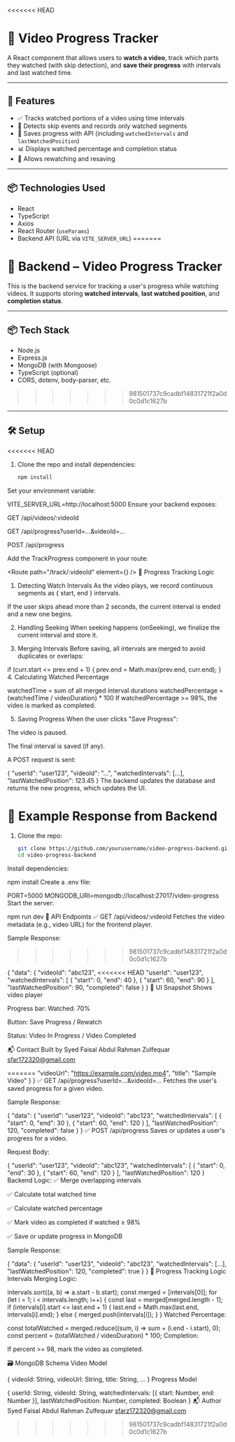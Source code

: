 <<<<<<< HEAD
# 🎥 Video Progress Tracker

A React component that allows users to **watch a video**, track which parts they watched (with skip detection), and **save their progress** with intervals and last watched time.

---

## 🚀 Features

- ✅ Tracks watched portions of a video using time intervals
- 🚫 Detects skip events and records only watched segments
- 💾 Saves progress with API (including `watchedIntervals` and `lastWatchedPosition`)
- 📊 Displays watched percentage and completion status
- 🔁 Allows rewatching and resaving

---

## 📦 Technologies Used

- React
- TypeScript
- Axios
- React Router (`useParams`)
- Backend API (URL via `VITE_SERVER_URL`)
=======
# 🧠 Backend – Video Progress Tracker

This is the backend service for tracking a user's progress while watching videos. It supports storing **watched intervals**, **last watched position**, and **completion status**.

---

## 📦 Tech Stack

- Node.js
- Express.js
- MongoDB (with Mongoose)
- TypeScript (optional)
- CORS, dotenv, body-parser, etc.
>>>>>>> 981501737c9cadbf14831721f2a0d0c0d1c1627b

---

## 🛠️ Setup

<<<<<<< HEAD
1. Clone the repo and install dependencies:
   ```bash
   npm install
Set your environment variable:

VITE_SERVER_URL=http://localhost:5000
Ensure your backend exposes:

GET /api/videos/:videoId

GET /api/progress?userId=...&videoId=...

POST /api/progress

Add the TrackProgress component in your route:


<Route path="/track/:videoId" element={<TrackProgress />} />
🧠 Progress Tracking Logic
1. Detecting Watch Intervals
As the video plays, we record continuous segments as { start, end } intervals.

If the user skips ahead more than 2 seconds, the current interval is ended and a new one begins.

2. Handling Seeking
When seeking happens (onSeeking), we finalize the current interval and store it.

3. Merging Intervals
Before saving, all intervals are merged to avoid duplicates or overlaps:


if (curr.start <= prev.end + 1) {
  prev.end = Math.max(prev.end, curr.end);
}
4. Calculating Watched Percentage

watchedTime = sum of all merged interval durations
watchedPercentage = (watchedTime / videoDuration) * 100
If watchedPercentage >= 98%, the video is marked as completed.

5. Saving Progress
When the user clicks "Save Progress":

The video is paused.

The final interval is saved (if any).

A POST request is sent:


{
  "userId": "user123",
  "videoId": "...",
  "watchedIntervals": [...],
  "lastWatchedPosition": 123.45
}
The backend updates the database and returns the new progress, which updates the UI.

📂 Example Response from Backend
=======
1. Clone the repo:
   ```bash
   git clone https://github.com/yourusername/video-progress-backend.git
   cd video-progress-backend
Install dependencies:


npm install
Create a .env file:


PORT=5000
MONGODB_URI=mongodb://localhost:27017/video-progress
Start the server:


npm run dev
🔌 API Endpoints
✅ GET /api/videos/:videoId
Fetches the video metadata (e.g., video URL) for the frontend player.

Sample Response:
>>>>>>> 981501737c9cadbf14831721f2a0d0c0d1c1627b

{
  "data": {
    "videoId": "abc123",
<<<<<<< HEAD
    "userId": "user123",
    "watchedIntervals": [
      { "start": 0, "end": 40 },
      { "start": 60, "end": 90 }
    ],
    "lastWatchedPosition": 90,
    "completed": false
  }
}
📸 UI Snapshot
Shows video player

Progress bar: Watched: 70%

Button: Save Progress / Rewatch

Status: Video In Progress / Video Completed

📬 Contact
Built by Syed Faisal Abdul Rahman Zulfequar
sfar172320@gmail.com









=======
    "videoUrl": "https://example.com/video.mp4",
    "title": "Sample Video"
  }
}
✅ GET /api/progress?userId=...&videoId=...
Fetches the user's saved progress for a given video.

Sample Response:

{
  "data": {
    "userId": "user123",
    "videoId": "abc123",
    "watchedIntervals": [
      { "start": 0, "end": 30 },
      { "start": 60, "end": 120 }
    ],
    "lastWatchedPosition": 120,
    "completed": false
  }
}
✅ POST /api/progress
Saves or updates a user's progress for a video.

Request Body:

{
  "userId": "user123",
  "videoId": "abc123",
  "watchedIntervals": [
    { "start": 0, "end": 30 },
    { "start": 60, "end": 120 }
  ],
  "lastWatchedPosition": 120
}
Backend Logic:
✅ Merge overlapping intervals

✅ Calculate total watched time

✅ Calculate watched percentage

✅ Mark video as completed if watched ≥ 98%

✅ Save or update progress in MongoDB

Sample Response:

{
  "data": {
    "userId": "user123",
    "videoId": "abc123",
    "watchedIntervals": [...],
    "lastWatchedPosition": 120,
    "completed": true
  }
}
🧠 Progress Tracking Logic
Intervals Merging Logic:


intervals.sort((a, b) => a.start - b.start);
const merged = [intervals[0]];
for (let i = 1; i < intervals.length; i++) {
  const last = merged[merged.length - 1];
  if (intervals[i].start <= last.end + 1) {
    last.end = Math.max(last.end, intervals[i].end);
  } else {
    merged.push(intervals[i]);
  }
}
Watched Percentage:


const totalWatched = merged.reduce((sum, i) => sum + (i.end - i.start), 0);
const percent = (totalWatched / videoDuration) * 100;
Completion:

If percent >= 98, mark the video as completed.

🗃️ MongoDB Schema
Video Model

{
  videoId: String,
  videoUrl: String,
  title: String,
  ...
}
Progress Model

{
  userId: String,
  videoId: String,
  watchedIntervals: [{ start: Number, end: Number }],
  lastWatchedPosition: Number,
  completed: Boolean
}
📬 Author
Syed Faisal Abdul Rahman Zulfequar
sfarz172320@gmail.com
>>>>>>> 981501737c9cadbf14831721f2a0d0c0d1c1627b
